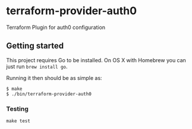 # terraform-provider-auth0

Terraform Plugin for auth0 configuration

## Getting started

This project requires Go to be installed. On OS X with Homebrew you can just run `brew install go`.

Running it then should be as simple as:

```console
$ make
$ ./bin/terraform-provider-auth0
```

### Testing

``make test``